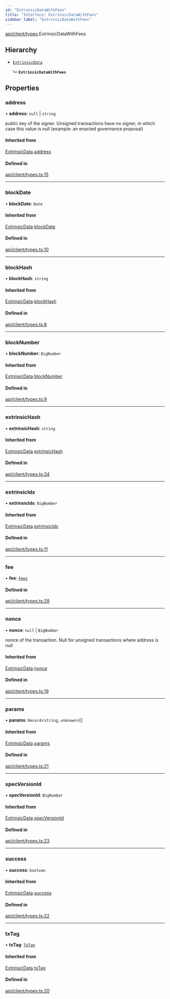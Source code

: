 ```yaml
---
id: "ExtrinsicDataWithFees"
title: "Interface: ExtrinsicDataWithFees"
sidebar_label: "ExtrinsicDataWithFees"
---
```


[api/client/types](../../../../../modules/API/Client/Types/Types.md).ExtrinsicDataWithFees

## Hierarchy

- [`ExtrinsicData`](../ExtrinsicData/ExtrinsicData.md)

  ↳ **`ExtrinsicDataWithFees`**

## Properties

### address

• **address**: ``null`` \| `string`

public key of the signer. Unsigned transactions have no signer, in which case this value is null (example: an enacted governance proposal)

#### Inherited from

[ExtrinsicData](../ExtrinsicData/ExtrinsicData.md).[address](../ExtrinsicData/ExtrinsicData.md#address)

#### Defined in

[api/client/types.ts:15](https://github.com/PolymeshAssociation/polymesh-sdk/blob/5b946f904/src/api/client/types.ts#L15)

___

### blockDate

• **blockDate**: `Date`

#### Inherited from

[ExtrinsicData](../ExtrinsicData/ExtrinsicData.md).[blockDate](../ExtrinsicData/ExtrinsicData.md#blockdate)

#### Defined in

[api/client/types.ts:10](https://github.com/PolymeshAssociation/polymesh-sdk/blob/5b946f904/src/api/client/types.ts#L10)

___

### blockHash

• **blockHash**: `string`

#### Inherited from

[ExtrinsicData](../ExtrinsicData/ExtrinsicData.md).[blockHash](../ExtrinsicData/ExtrinsicData.md#blockhash)

#### Defined in

[api/client/types.ts:8](https://github.com/PolymeshAssociation/polymesh-sdk/blob/5b946f904/src/api/client/types.ts#L8)

___

### blockNumber

• **blockNumber**: `BigNumber`

#### Inherited from

[ExtrinsicData](../ExtrinsicData/ExtrinsicData.md).[blockNumber](../ExtrinsicData/ExtrinsicData.md#blocknumber)

#### Defined in

[api/client/types.ts:9](https://github.com/PolymeshAssociation/polymesh-sdk/blob/5b946f904/src/api/client/types.ts#L9)

___

### extrinsicHash

• **extrinsicHash**: `string`

#### Inherited from

[ExtrinsicData](../ExtrinsicData/ExtrinsicData.md).[extrinsicHash](../ExtrinsicData/ExtrinsicData.md#extrinsichash)

#### Defined in

[api/client/types.ts:24](https://github.com/PolymeshAssociation/polymesh-sdk/blob/5b946f904/src/api/client/types.ts#L24)

___

### extrinsicIdx

• **extrinsicIdx**: `BigNumber`

#### Inherited from

[ExtrinsicData](../ExtrinsicData/ExtrinsicData.md).[extrinsicIdx](../ExtrinsicData/ExtrinsicData.md#extrinsicidx)

#### Defined in

[api/client/types.ts:11](https://github.com/PolymeshAssociation/polymesh-sdk/blob/5b946f904/src/api/client/types.ts#L11)

___

### fee

• **fee**: [`Fees`](../Fees/Fees.md)

#### Defined in

[api/client/types.ts:28](https://github.com/PolymeshAssociation/polymesh-sdk/blob/5b946f904/src/api/client/types.ts#L28)

___

### nonce

• **nonce**: ``null`` \| `BigNumber`

nonce of the transaction. Null for unsigned transactions where address is null

#### Inherited from

[ExtrinsicData](../ExtrinsicData/ExtrinsicData.md).[nonce](../ExtrinsicData/ExtrinsicData.md#nonce)

#### Defined in

[api/client/types.ts:19](https://github.com/PolymeshAssociation/polymesh-sdk/blob/5b946f904/src/api/client/types.ts#L19)

___

### params

• **params**: `Record`\<`string`, `unknown`\>[]

#### Inherited from

[ExtrinsicData](../ExtrinsicData/ExtrinsicData.md).[params](../ExtrinsicData/ExtrinsicData.md#params)

#### Defined in

[api/client/types.ts:21](https://github.com/PolymeshAssociation/polymesh-sdk/blob/5b946f904/src/api/client/types.ts#L21)

___

### specVersionId

• **specVersionId**: `BigNumber`

#### Inherited from

[ExtrinsicData](../ExtrinsicData/ExtrinsicData.md).[specVersionId](../ExtrinsicData/ExtrinsicData.md#specversionid)

#### Defined in

[api/client/types.ts:23](https://github.com/PolymeshAssociation/polymesh-sdk/blob/5b946f904/src/api/client/types.ts#L23)

___

### success

• **success**: `boolean`

#### Inherited from

[ExtrinsicData](../ExtrinsicData/ExtrinsicData.md).[success](../ExtrinsicData/ExtrinsicData.md#success)

#### Defined in

[api/client/types.ts:22](https://github.com/PolymeshAssociation/polymesh-sdk/blob/5b946f904/src/api/client/types.ts#L22)

___

### txTag

• **txTag**: [`TxTag`](../../../../../modules/Generated/Types/Types.md#txtag)

#### Inherited from

[ExtrinsicData](../ExtrinsicData/ExtrinsicData.md).[txTag](../ExtrinsicData/ExtrinsicData.md#txtag)

#### Defined in

[api/client/types.ts:20](https://github.com/PolymeshAssociation/polymesh-sdk/blob/5b946f904/src/api/client/types.ts#L20)
